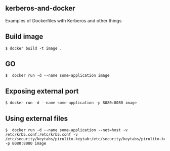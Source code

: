 ## kerberos-and-docker
Examples of Dockerfiles with Kerberos and other things


## Build image
```
$ docker build -t image .
```

## GO
```
$  docker run -d --name some-application image
```

## Exposing external port
```
$ docker run -d --name some-application -p 8080:8080 image
```

## Using external files
```
$  docker run -d --name some-application --net=host -v /etc/krb5.conf:/etc/krb5.conf -v /etc/security/keytabs/pirulito.keytab:/etc/security/keytabs/pirulito.keytab -p 8080:8080 image

```
